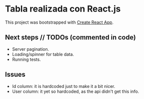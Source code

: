# Tabla realizada con React.js

This project was bootstrapped with [Create React App](https://github.com/facebook/create-react-app).

## Next steps // TODOs (commented in code)

* Server pagination.
* Loading/spinner for table data.
* Running tests.

## Issues

* Id column: it is hardcoded just to make it a bit nicer.
* User column: it yet so hardcoded, as the api didn't get this info.
